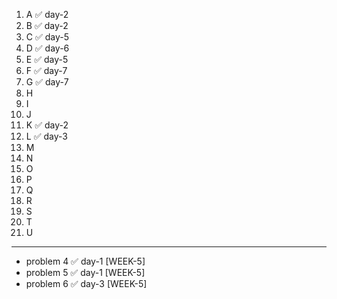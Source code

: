 1. A ✅ day-2
2. B ✅ day-2
3. C ✅ day-5
4. D ✅ day-6
5. E ✅ day-5
6. F ✅ day-7
7. G ✅ day-7
8. H
9. I
10. J
11. K ✅ day-2
12. L ✅ day-3
13. M
14. N
15. O
16. P
17. Q
18. R
19. S
20. T
21. U
---
-  problem 4 ✅ day-1 [WEEK-5]
-  problem 5 ✅ day-1 [WEEK-5]
-  problem 6 ✅ day-3 [WEEK-5]